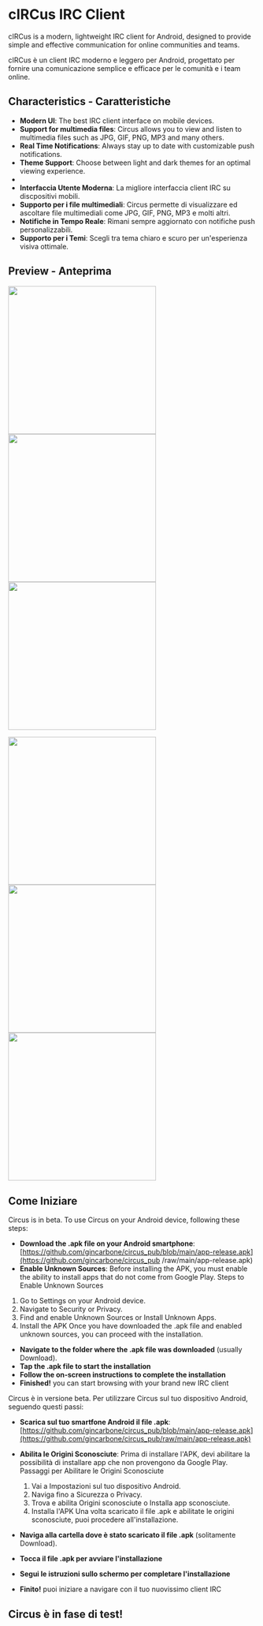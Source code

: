 # cIRCus IRC Client

cIRCus is a modern, lightweight IRC client for Android, designed to provide simple and effective communication for online communities and teams.

cIRCus è un client IRC moderno e leggero per Android, progettato per fornire una comunicazione semplice e efficace per le comunità e i team online.

## Characteristics - Caratteristiche

- **Modern UI**: The best IRC client interface on mobile devices.
- **Support for multimedia files**: Circus allows you to view and listen to multimedia files such as JPG, GIF, PNG, MP3 and many others.
- **Real Time Notifications**: Always stay up to date with customizable push notifications.
- **Theme Support**: Choose between light and dark themes for an optimal viewing experience.
- 
- **Interfaccia Utente Moderna**: La migliore interfaccia client IRC su discpositivi mobili.
- **Supporto per i file multimediali**: Circus permette di visualizzare ed ascoltare file multimediali come JPG, GIF, PNG, MP3 e molti altri.
- **Notifiche in Tempo Reale**: Rimani sempre aggiornato con notifiche push personalizzabili.
- **Supporto per i Temi**: Scegli tra tema chiaro e scuro per un'esperienza visiva ottimale.

## Preview - Anteprima
<p>
<img src="https://github.com/gincarbone/circus_pub/blob/main/Screenshot_20240530-161702.png?raw=true" width="300">
<img src="https://github.com/gincarbone/circus_pub/blob/main/Screenshot_20240530-154355.png?raw=true" width="300">
<img src="https://github.com/gincarbone/circus_pub/blob/main/Screenshot_20240531-104139.png?raw=true" width="300">
   </p>
   <p>
<img src="https://github.com/gincarbone/circus_pub/blob/main/Screenshot_20240531-112821.png?raw=true" width="300">
<img src="https://github.com/gincarbone/circus_pub/blob/main/Screenshot_20240531-104057.png?raw=true" width="300">
<img src="https://github.com/gincarbone/circus_pub/blob/main/Screenshot_20240530-154355.png?raw=true" width="300">
</p>

## Come Iniziare

Circus is in beta. To use Circus on your Android device, following these steps:
- **Download the .apk file on your Android smartphone**: [https://github.com/gincarbone/circus_pub/blob/main/app-release.apk](https://github.com/gincarbone/circus_pub /raw/main/app-release.apk)
- **Enable Unknown Sources**: Before installing the APK, you must enable the ability to install apps that do not come from Google Play.
Steps to Enable Unknown Sources
 1. Go to Settings on your Android device.
 2. Navigate to Security or Privacy.
 3. Find and enable Unknown Sources or Install Unknown Apps.
 4. Install the APK
 Once you have downloaded the .apk file and enabled unknown sources, you can proceed with the installation.

- **Navigate to the folder where the .apk file was downloaded** (usually Download).
- **Tap the .apk file to start the installation**
- **Follow the on-screen instructions to complete the installation**
- **Finished!** you can start browsing with your brand new IRC client

  
Circus è in versione beta. Per utilizzare Circus sul tuo dispositivo Android, seguendo questi passi:
- **Scarica sul tuo smartfone Android il file .apk**: [https://github.com/gincarbone/circus_pub/blob/main/app-release.apk](https://github.com/gincarbone/circus_pub/raw/main/app-release.apk)
- **Abilita le Origini Sconosciute**: Prima di installare l'APK, devi abilitare la possibilità di installare app che non provengono da Google Play.
Passaggi per Abilitare le Origini Sconosciute
   1. Vai a Impostazioni sul tuo dispositivo Android.
   2. Naviga fino a Sicurezza o Privacy.
   3. Trova e abilita Origini sconosciute o Installa app sconosciute.
   4. Installa l'APK
   Una volta scaricato il file .apk e abilitate le origini sconosciute, puoi procedere all'installazione.

- **Naviga alla cartella dove è stato scaricato il file .apk** (solitamente Download).
- **Tocca il file .apk per avviare l'installazione**
- **Segui le istruzioni sullo schermo per completare l'installazione**
- **Finito!** puoi iniziare a navigare con il tuo nuovissimo client IRC

## Circus è in fase di test! 

